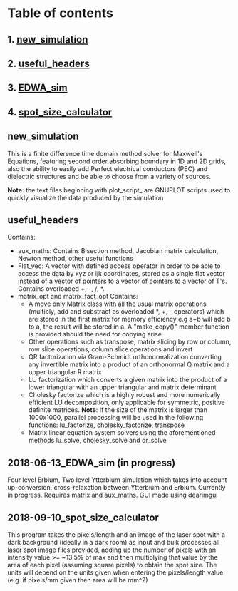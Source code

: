 # Table of contents

## 1. [new_simulation](#it1)
## 2. [useful_headers](#it2)
## 3. [EDWA_sim](#it3)
## 4. [spot_size_calculator](#it4)

## new_simulation <a name = "it1"></a>
This is a finite difference time domain method solver for Maxwell's Equations, featuring second order absorbing boundary
in 1D and 2D grids, also the ability to easily add Perfect electrical conductors (PEC) and dielectric structures and 
be able to choose from a variety of sources.

<b>Note:</b> the text files beginning with plot_script_  are GNUPLOT scripts used to quickly visualize the data
produced by the simulation

## useful_headers <a name = "it2"></a>
Contains:

- aux_maths: Contains Bisection method, Jacobian matrix calculation, Newton method, other useful functions
- Flat_vec: A vector with defined access operator in order to be able to access the data by xyz or ijk coordinates, 
stored as a single flat vector instead of a vector of pointers to a vector of pointers to a vector of T's. 
Contains overloaded +, -, /, *.
- matrix_opt and matrix_fact_opt Contains: 
	* A move only Matrix class with all the usual matrix operations (multiply, add and substract as 
overloaded *, +, - operators) which are stored in the first matrix for memory efficiency e.g a+b will add b to a, the result
will be stored in a. A "make_copy()" member function is provided should the need for copying arise
	* Other operations such as transpose, matrix slicing by row or column, row slice operations, column slice operations and invert
	* QR factorization via Gram-Schmidt orthonormalization converting any invertible matrix into a product of an orthonormal Q matrix 
and a upper triangular R matrix 
	* LU factorization which converts a given matrix into the product of a lower triangular with an upper triangular and matrix determinant 
	* Cholesky factorize which is a highly robust and more numerically efficient LU decomposition, only applicable for symmetric, positive definite matrices. 
<b>Note</b>: If the size of the matrix is 
larger than 1000x1000, parallel processing will be used in the following functions: lu_factorize, cholesky_factorize, transpose
	* Matrix linear equation system solvers using the aforementioned methods lu_solve, cholesky_solve and qr_solve

## 2018-06-13_EDWA_sim (in progress) <a name = "it3"></a>
Four level Erbium, Two level Ytterbium simulation which takes into account up-conversion, cross-relaxation between Ytterbium and Erbium. Currently in progress. Requires
matrix and aux_maths. GUI made using [dearimgui](https://github.com/ocornut/imgui)

## 2018-09-10_spot_size_calculator <a name = "it4"></a>
This program takes the pixels/length and an image of the laser spot with a dark background (ideally in a dark room) as input and bulk processes all laser spot image 
files provided, adding up the number of pixels with an intensity value >= ~13.5% of max and then multiplying that value by the area of each pixel (assuming square pixels) 
to obtain the spot size. The units will depend on the units given when entering the pixels/length value (e.g. if pixels/mm given then area will be mm^2)


